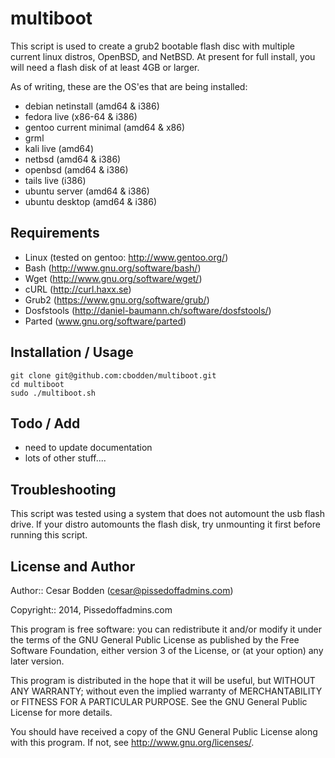 multiboot
=========
This script is used to create a grub2 bootable flash disc with multiple
current linux distros, OpenBSD, and NetBSD.
At present for full install, you will need a flash disk of at least 4GB
or larger.

As of writing, these are the OS'es that are being installed:
- debian netinstall (amd64 & i386)
- fedora live (x86-64 & i386)
- gentoo current minimal (amd64 & x86)
- grml
- kali live (amd64)
- netbsd (amd64 & i386)
- openbsd (amd64 & i386)
- tails live (i386)
- ubuntu server (amd64 & i386)
- ubuntu desktop (amd64 & i386)

Requirements
----
-  Linux       (tested on gentoo: http://www.gentoo.org/)
-  Bash        (http://www.gnu.org/software/bash/)
-  Wget        (http://www.gnu.org/software/wget/)
-  cURL        (http://curl.haxx.se)
-  Grub2       (https://www.gnu.org/software/grub/)
-  Dosfstools  (http://daniel-baumann.ch/software/dosfstools/)
-  Parted      (www.gnu.org/software/parted)

Installation / Usage
----
```
git clone git@github.com:cbodden/multiboot.git
cd multiboot
sudo ./multiboot.sh
```

Todo / Add
----
- need to update documentation
- lots of other stuff....

Troubleshooting
----
This script was tested using a system that does not automount the usb
flash drive.
If your distro automounts the flash disk, try unmounting it first before
running this script.

License and Author
----
Author:: Cesar Bodden (cesar@pissedoffadmins.com)

Copyright:: 2014, Pissedoffadmins.com

This program is free software: you can redistribute it and/or modify
it under the terms of the GNU General Public License as published by
the Free Software Foundation, either version 3 of the License, or
(at your option) any later version.

This program is distributed in the hope that it will be useful,
but WITHOUT ANY WARRANTY; without even the implied warranty of
MERCHANTABILITY or FITNESS FOR A PARTICULAR PURPOSE.  See the
GNU General Public License for more details.

You should have received a copy of the GNU General Public License
along with this program.  If not, see <http://www.gnu.org/licenses/>.
